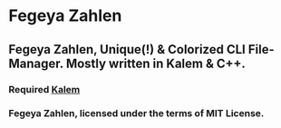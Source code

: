 # Fegeya Zahlen
## Fegeya Zahlen, Unique(!) &amp; Colorized CLI File-Manager. Mostly written in Kalem &amp; C++.

### Required [Kalem](https://github.com/ferhatgec/kalem)

### Fegeya Zahlen, licensed under the terms of MIT License.
